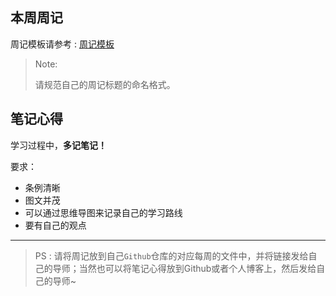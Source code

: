 ﻿## [](https://github.com/QGWebStudio/Web-Camp/blob/master/2017QGTrainingCamp/FirstWeek/task.md#本周周记)本周周记
周记模板请参考 : [周记模板](https://github.com/QGWebStudio/Web-Camp/issues)
>Note:
>
>请规范自己的周记标题的命名格式。


## [](https://github.com/QGWebStudio/Web-Camp/blob/master/2017QGTrainingCamp/FirstWeek/task.md#笔记心得)笔记心得

学习过程中，**多记笔记！**

要求：
* 条例清晰
* 图文并茂
* 可以通过思维导图来记录自己的学习路线
* 要有自己的观点

------------

>PS : 请将周记放到自己`Github`仓库的对应每周的文件中，并将链接发给自己的导师；当然也可以将笔记心得放到Github或者个人博客上，然后发给自己的导师~
